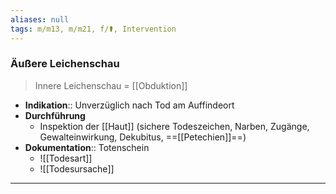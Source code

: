 ```yaml
---
aliases: null
tags: m/m13, m/m21, f/⚰️, Intervention
---
```

### Äußere Leichenschau
> Innere Leichenschau = [[Obduktion]]
- **Indikation**:: Unverzüglich nach Tod am Auffindeort 
- **Durchführung**
	- Inspektion der [[Haut]] (sichere Todeszeichen, Narben, Zugänge, Gewalteinwirkung, Dekubitus, ==[[Petechien]]==)
- **Dokumentation**:: Totenschein
	- ![[Todesart]]
	- ![[Todesursache]]
---